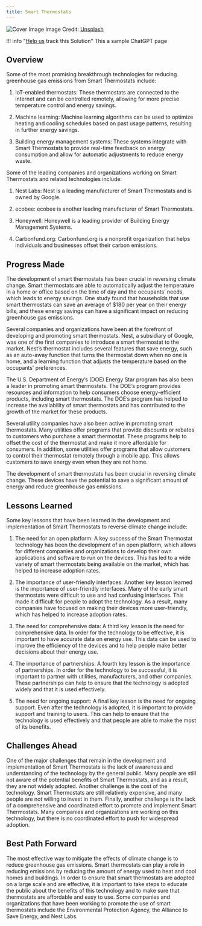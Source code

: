 ```yaml
---
title: Smart Thermostats
---
```


![Cover Image](https://images.unsplash.com/photo-1545259741-2ea3ebf61fa3?crop=entropy&cs=tinysrgb&fit=max&fm=jpg&ixid=M3w0NDYzODh8MHwxfHNlYXJjaHwxfHxTbWFydCUyMFRoZXJtb3N0YXRzfGVufDB8fHx8MTY4Mzc1MzU4Nnww&ixlib=rb-4.0.3&q=80&w=1080)
Image Credit: [Unsplash](https://unsplash.com/@danlefeb)

!!! info "[Help us](../../contribute) track this Solution"
    This a sample ChatGPT page

## Overview

Some of the most promising breakthrough technologies for reducing greenhouse gas emissions from Smart Thermostats include:

1. IoT-enabled thermostats: These thermostats are connected to the internet and can be controlled remotely, allowing for more precise temperature control and energy savings.

2. Machine learning: Machine learning algorithms can be used to optimize heating and cooling schedules based on past usage patterns, resulting in further energy savings.

3. Building energy management systems: These systems integrate with Smart Thermostats to provide real-time feedback on energy consumption and allow for automatic adjustments to reduce energy waste.

Some of the leading companies and organizations working on Smart Thermostats and related technologies include:

1. Nest Labs: Nest is a leading manufacturer of Smart Thermostats and is owned by Google.

2. ecobee: ecobee is another leading manufacturer of Smart Thermostats.

3. Honeywell: Honeywell is a leading provider of Building Energy Management Systems.

4. Carbonfund.org: Carbonfund.org is a nonprofit organization that helps individuals and businesses offset their carbon emissions.

## Progress Made

The development of smart thermostats has been crucial in reversing climate change. Smart thermostats are able to automatically adjust the temperature in a home or office based on the time of day and the occupants’ needs, which leads to energy savings. One study found that households that use smart thermostats can save an average of $180 per year on their energy bills, and these energy savings can have a significant impact on reducing greenhouse gas emissions.

Several companies and organizations have been at the forefront of developing and promoting smart thermostats. Nest, a subsidiary of Google, was one of the first companies to introduce a smart thermostat to the market. Nest’s thermostat includes several features that save energy, such as an auto-away function that turns the thermostat down when no one is home, and a learning function that adjusts the temperature based on the occupants’ preferences.

The U.S. Department of Energy’s (DOE) Energy Star program has also been a leader in promoting smart thermostats. The DOE’s program provides resources and information to help consumers choose energy-efficient products, including smart thermostats. The DOE’s program has helped to increase the availability of smart thermostats and has contributed to the growth of the market for these products.

Several utility companies have also been active in promoting smart thermostats. Many utilities offer programs that provide discounts or rebates to customers who purchase a smart thermostat. These programs help to offset the cost of the thermostat and make it more affordable for consumers. In addition, some utilities offer programs that allow customers to control their thermostat remotely through a mobile app. This allows customers to save energy even when they are not home.

The development of smart thermostats has been crucial in reversing climate change. These devices have the potential to save a significant amount of energy and reduce greenhouse gas emissions.

## Lessons Learned

Some key lessons that have been learned in the development and implementation of Smart Thermostats to reverse climate change include:

1. The need for an open platform: A key success of the Smart Thermostat technology has been the development of an open platform, which allows for different companies and organizations to develop their own applications and software to run on the devices. This has led to a wide variety of smart thermostats being available on the market, which has helped to increase adoption rates.

2. The importance of user-friendly interfaces: Another key lesson learned is the importance of user-friendly interfaces. Many of the early smart thermostats were difficult to use and had confusing interfaces. This made it difficult for people to adopt the technology. As a result, many companies have focused on making their devices more user-friendly, which has helped to increase adoption rates.

3. The need for comprehensive data: A third key lesson is the need for comprehensive data. In order for the technology to be effective, it is important to have accurate data on energy use. This data can be used to improve the efficiency of the devices and to help people make better decisions about their energy use.

4. The importance of partnerships: A fourth key lesson is the importance of partnerships. In order for the technology to be successful, it is important to partner with utilities, manufacturers, and other companies. These partnerships can help to ensure that the technology is adopted widely and that it is used effectively.

5. The need for ongoing support: A final key lesson is the need for ongoing support. Even after the technology is adopted, it is important to provide support and training to users. This can help to ensure that the technology is used effectively and that people are able to make the most of its benefits.

## Challenges Ahead

One of the major challenges that remain in the development and implementation of Smart Thermostats is the lack of awareness and understanding of the technology by the general public. Many people are still not aware of the potential benefits of Smart Thermostats, and as a result, they are not widely adopted. Another challenge is the cost of the technology. Smart Thermostats are still relatively expensive, and many people are not willing to invest in them. Finally, another challenge is the lack of a comprehensive and coordinated effort to promote and implement Smart Thermostats. Many companies and organizations are working on this technology, but there is no coordinated effort to push for widespread adoption.

## Best Path Forward

The most effective way to mitigate the effects of climate change is to reduce greenhouse gas emissions. Smart thermostats can play a role in reducing emissions by reducing the amount of energy used to heat and cool homes and buildings. In order to ensure that smart thermostats are adopted on a large scale and are effective, it is important to take steps to educate the public about the benefits of this technology and to make sure that thermostats are affordable and easy to use. Some companies and organizations that have been working to promote the use of smart thermostats include the Environmental Protection Agency, the Alliance to Save Energy, and Nest Labs.
